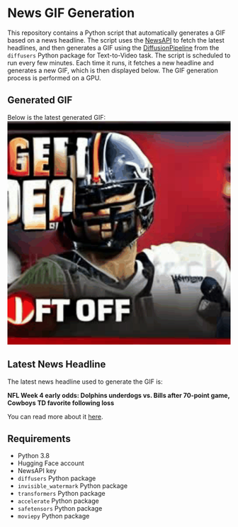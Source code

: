 # News GIF Generation
This repository contains a Python script that automatically generates a GIF based on a news headline. The script uses the [NewsAPI](https://newsapi.org/) to fetch the latest headlines, and then generates a GIF using the [DiffusionPipeline](https://github.com/huggingface/diffusers) from the `diffusers` Python package for Text-to-Video task.
The script is scheduled to run every few minutes. Each time it runs, it fetches a new headline and generates a new GIF, which is then displayed below. The GIF generation process is performed on a GPU.

## Generated GIF
Below is the latest generated GIF:
![Generated GIF](output.gif?raw=true&v=1695762374)

## Latest News Headline
The latest news headline used to generate the GIF is:

**NFL Week 4 early odds: Dolphins underdogs vs. Bills after 70-point game, Cowboys TD favorite following loss**

You can read more about it [here](https://www.cbssports.com/nfl/news/nfl-week-4-early-odds-dolphins-underdogs-vs-bills-after-70-point-game-cowboys-td-favorite-following-loss/).

## Requirements
- Python 3.8
- Hugging Face account
- NewsAPI key
- `diffusers` Python package
- `invisible_watermark` Python package
- `transformers` Python package
- `accelerate` Python package
- `safetensors` Python package
- `moviepy` Python package
